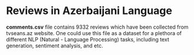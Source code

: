 # Reviews in Azerbaijani Language

**comments.csv** file contains 9332 reviews which have been collected from tvseans.az website. One could use this file as a dataset for a plethora of different NLP (Natural - Language Processing) tasks, including text generation, sentiment analysis, and etc.
